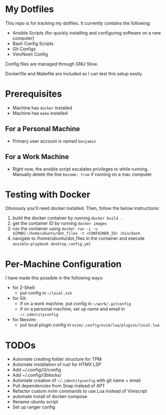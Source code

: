 # My Dotfiles

This repo is for tracking my dotfiles. It currently contains the following:

- Ansible Scripts (for quickly installing and configuring software on a new computer)
- Bash Config Scripts
- Git Configs
- Vim/Nvim Config

Config files are managed through GNU Stow.

Dockerfile and Makefile are included so I can test this setup easily.

# Prerequisites

- Machine has `docker` installed
- Machine has `make` installed

## For a Personal Machine

- Primary user account is named `benjamin`

## For a Work Machine

- Right now, the ansible script escalates privileges to while running. Manually delete the line `become: true` if running on a mac computer.

# Testing with Docker

Obviously you'll need docker installed. Then, follow the below instructions:

1. build the docker container by running `docker build .`
2. get the container ID by running `docker images`
3. run the container using `docker run -i -v ${PWD}:/home/ubuntu/dot_files -t <CONTAINER_ID> /bin/bash`
4. navigate to /home/ubuntu/dot_files in the container and execute `ansible-playbook desktop_config.yml`

# Per-Machine Configuration

I have made this possible in the following ways:

- for Z-Shell:
  - put config in `~/local.zsh`
- for Git:
  - if on a work machine, put config in `~/work/.gitconfig`
  - if on a personal machine, set up name and email in `~/.identityconfig`
- for Neovim:
  - put local plugin config in `nvim/.config/nvim/lua/plugins/local.lua`

# TODOs

- Automate creating folder structure for TPM
- Automate installation of rust for HTMX LSP
- Add ~/.config/i3/config
- Add ~/.config/i3blocks/
- Automate creation of `~/.identityconfig` with git name + email
- Pull dependencies from Snap instead of APT
- Refactor custom nvim commands to use Lua instead of Vimscript
- automate install of docker-compose
- Rename ubuntu script
- Set up ranger config
